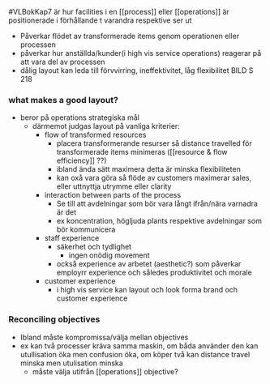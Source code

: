 #VLBokKap7
är hur facilities i en [[process]] eller [[operations]] är positionerade i förhållande t varandra respektive ser ut
- Påverkar flödet av transformerade items genom operationen eller processen
- påverkar hur anställda/kunder(i high vis service operations) reagerar på att vara del av processen
- dålig layout kan leda till förvvirring, ineffektivitet, låg flexibilitet
BILD S 218

### what makes a good layout?
- beror på operations strategiska mål
	- därmemot judgas layout på vanliga kriterier:
		- flow of transformed resources
			- placera transformerande resurser så distance travelled för transformerade items minimeras ([[resource & flow efficiency]] ??)
			- ibland ända sätt maximera detta är minska flexibiliteten
			- kan oxå vara göra så flöde av customers maximerar sales, eller uttnyttja utrymme eller clarity
		- interaction between parts of the process
			- Se till att avdelningar som bör vara långt ifrån/nära varnadra är det
			- ex koncentration, högljuda plants respektive avdelningar som bör kommunicera
		- staff experience
			- säkerhet och tydlighet 
				- ingen onödig movement
			- också experience av arbetet (aesthetic?) som påverkar employrr experience och således produktivitet och morale
		- customer experience
			- i high vis service kan layout och look forma brand och customer experience

### Reconciling objectives
- Ibland måste kompromissa/välja mellan objectives
- ex kan två processer kräva samma maskin, om båda använder den kan utullisation öka men confusion öka, om köper två kan distance travel minska men utulisation minska
	- måste välja utifrån [[operations]] objective?




